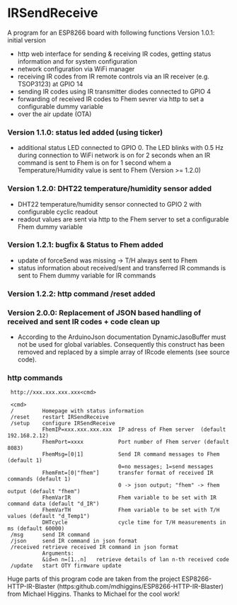 
 # IRSendReceive

 A program for an ESP8266 board with following functions
 Version 1.0.1: initial version
   - http web interface for sending & receiving IR codes, getting status information
     and for system configuration
   - network configuration via WiFi manager
   - receiving IR codes from IR remote controls via an IR receiver (e.g. TSOP3123) at GPIO 14
   - sending IR codes using IR transmitter diodes connected to GPIO 4
   - forwarding of received IR codes to Fhem sevrer via http to set a configurable dummy variable
   - over the air update (OTA)

 ### Version 1.1.0: status led added (using ticker)
   - additional status LED connected to GPIO 0. The LED
        blinks with 0.5 Hz during connection to WiFi network
        is on for 2 seconds when an IR command is sent to Fhem
        is on for 1 second whem a Temperature/Humidity value is sent to Fhem (Version >= 1.2.0)

### Version 1.2.0: DHT22 temperature/humidity sensor added
   - DHT22 temperature/humidity sensor connected to GPIO 2 with configurable cyclic readout
   - readout values are sent via http to the Fhem server to set a configurable Fhem dummy variable

### Version 1.2.1: bugfix & Status to Fhem added
   - update of forceSend was missing -> T/H always sent to Fhem
   - status information about received/sent and transferred IR commands is sent to Fhem dummy variable for IR commands

### Version 1.2.2: http command /reset added

### Version 2.0.0: Replacement of JSON based handling of received and sent IR codes + code clean up 
   - According to the ArduinoJson documentation DynamicJasoBuffer must not be used for global variables. Consequently 
     this construct has been removed and replaced by a simple array of IRcode elements (see source code).

### http commands

     http://xxx.xxx.xxx.xxx<cmd>

     <cmd>
     /         Homepage with status information
     /reset    restart IRSendReceive
     /setup    configure IRSendReceive
               FhemIP=xxx.xxx.xxx.xxx  IP adress of Fhem server  (default 192.168.2.12)
               FhemPort=xxxx           Port number of Fhem server (default 8083)
               FhemMsg=[0|1]           Send IR command messages to Fhem (default 1)
                                       0=no messages; 1=send messages
               FhemFmt=[0|"fhem"]      transfer format of received IR commands (default 1)
                                       0 -> json output; "fhem" -> fhem output (default "fhem")
               FhemVarIR               Fhem variable to be set with IR command data (default "d_IR")
               FhemVarTH               Fhem variable to be set with T/H values (default "d_Temp1")
               DHTcycle                cycle time for T/H measurements in ms (default 60000)
     /msg      send IR command 
     /json     send IR command in json format
     /received retrieve received IR command in json format
               Arguments:  
               &id=n n=[1..n]   retrieve details of lan n-th received code
     /update   start OTY firmware update
 
 Huge parts of this program code are taken from the project ESP8266-HTTP-IR-Blaster
 (https:github.com/mdhiggins/ESP8266-HTTP-IR-Blaster) from Michael Higgins.
 Thanks to Michael for the cool work!


